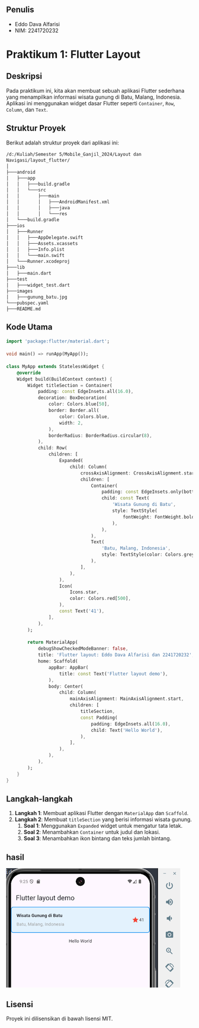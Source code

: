 ## Penulis
- Eddo Dava Alfarisi
- NIM: 2241720232

# Praktikum 1: Flutter Layout

## Deskripsi
Pada praktikum ini, kita akan membuat sebuah aplikasi Flutter sederhana yang menampilkan informasi wisata gunung di Batu, Malang, Indonesia. Aplikasi ini menggunakan widget dasar Flutter seperti `Container`, `Row`, `Column`, dan `Text`.

## Struktur Proyek
Berikut adalah struktur proyek dari aplikasi ini:
```
/d:/Kuliah/Semester 5/Mobile_Ganjil_2024/Layout dan Navigasi/layout_flutter/
│
├───android
│   ├───app
│   │   ├───build.gradle
│   │   └───src
│   │       ├───main
│   │       │   ├───AndroidManifest.xml
│   │       │   ├───java
│   │       │   └───res
│   └───build.gradle
├───ios
│   ├───Runner
│   │   ├───AppDelegate.swift
│   │   ├───Assets.xcassets
│   │   ├───Info.plist
│   │   └───main.swift
│   └───Runner.xcodeproj
├───lib
│   ├───main.dart
├───test
│   ├───widget_test.dart
├───images
│   ├───gunung_batu.jpg
└───pubspec.yaml
├───README.md
```

## Kode Utama
```dart
import 'package:flutter/material.dart';

void main() => runApp(MyApp());

class MyApp extends StatelessWidget {
    @override
    Widget build(BuildContext context) {
        Widget titleSection = Container(
            padding: const EdgeInsets.all(16.0),
            decoration: BoxDecoration(
                color: Colors.blue[50],
                border: Border.all(
                    color: Colors.blue,
                    width: 2,
                ),
                borderRadius: BorderRadius.circular(8),
            ),
            child: Row(
                children: [
                    Expanded(
                        child: Column(
                            crossAxisAlignment: CrossAxisAlignment.start,
                            children: [
                                Container(
                                    padding: const EdgeInsets.only(bottom: 8.0),
                                    child: const Text(
                                        'Wisata Gunung di Batu',
                                        style: TextStyle(
                                            fontWeight: FontWeight.bold,
                                        ),
                                    ),
                                ),
                                Text(
                                    'Batu, Malang, Indonesia',
                                    style: TextStyle(color: Colors.grey[500]),
                                ),
                            ],
                        ),
                    ),
                    Icon(
                        Icons.star,
                        color: Colors.red[500],
                    ),
                    const Text('41'),
                ],
            ),
        );

        return MaterialApp(
            debugShowCheckedModeBanner: false,
            title: 'Flutter layout: Eddo Dava Alfarisi dan 2241720232',
            home: Scaffold(
                appBar: AppBar(
                    title: const Text('Flutter layout demo'),
                ),
                body: Center(
                    child: Column(
                        mainAxisAlignment: MainAxisAlignment.start,
                        children: [
                            titleSection,
                            const Padding(
                                padding: EdgeInsets.all(16.0),
                                child: Text('Hello World'),
                            ),
                        ],
                    ),
                ),
            ),
        );
    }
}
```

## Langkah-langkah
1. **Langkah 1**: Membuat aplikasi Flutter dengan `MaterialApp` dan `Scaffold`.
2. **Langkah 2**: Membuat `titleSection` yang berisi informasi wisata gunung.
   1. **Soal 1**: Menggunakan `Expanded` widget untuk mengatur tata letak.
   2. **Soal 2**: Menambahkan `Container` untuk judul dan lokasi.
   3. **Soal 3**: Menambahkan ikon bintang dan teks jumlah bintang.

## hasil <br>

![alt text](images/praktikum1-4.png)



## Lisensi
Proyek ini dilisensikan di bawah lisensi MIT.